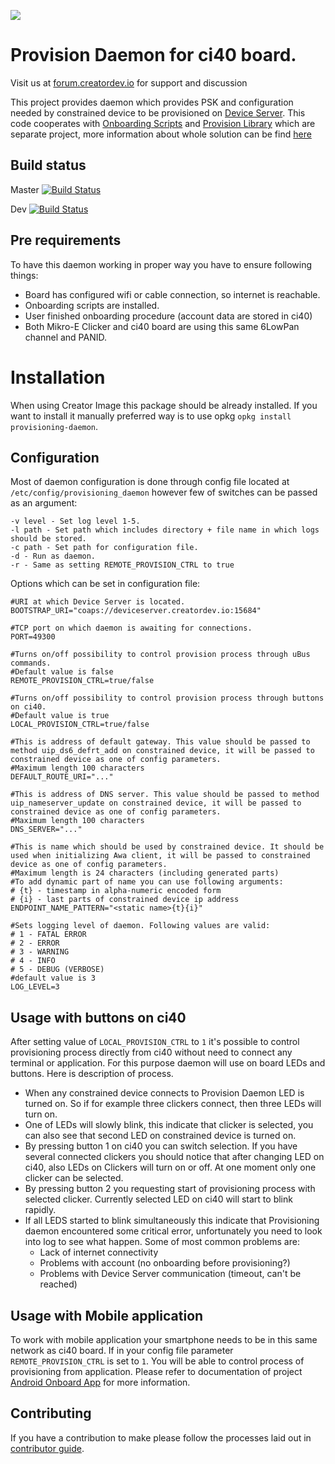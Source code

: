 ![](http://static.creatordev.io/logo.png)

# Provision Daemon for ci40 board.

Visit us at [forum.creatordev.io](http://forum.creatordev.io) for support and discussion


This project provides daemon which provides PSK and configuration needed by constrained device to be provisioned on [Device Server](http://creatordev.io/). This code cooperates with [Onboarding Scripts](https://github.com/CreatorDev/ci40-onboarding-scripts) and [Provision Library](https://github.com/CreatorDev/contiki-provisioning-library) which are separate project, more information about whole solution can be find [here](http://properLinkHere)

## Build status

Master
[![Build Status](https://travis-ci.org/CreatorDev/ci40-provision-daemon.svg?branch=master)](https://github.com/CreatorDev/ci40-provision-daemon)


Dev
[![Build Status](https://travis-ci.org/CreatorDev/ci40-provision-daemon.svg?branch=dev)](https://github.com/CreatorDev/ci40-provision-daemon)


## Pre requirements
To have this daemon working in proper way you have to ensure following things:

  * Board has configured wifi or cable connection, so internet is reachable.
  * Onboarding scripts are installed.
  * User finished onboarding procedure (account data are stored in ci40)
  * Both Mikro-E Clicker and ci40 board are using this same 6LowPan channel and PANID.

# Installation
When using Creator Image this package should be already installed. If you want to install it manually preferred way is to use opkg
`opkg install provisioning-daemon`.

## Configuration
Most of daemon configuration is done through config file located at `/etc/config/provisioning_daemon` however few of switches can be passed as an argument:

```
-v level - Set log level 1-5.
-l path - Set path which includes directory + file name in which logs should be stored.
-c path - Set path for configuration file.
-d - Run as daemon.
-r - Same as setting REMOTE_PROVISION_CTRL to true
```

Options which can be set in configuration file:

```
#URI at which Device Server is located.
BOOTSTRAP_URI="coaps://deviceserver.creatordev.io:15684"

#TCP port on which daemon is awaiting for connections.
PORT=49300

#Turns on/off possibility to control provision process through uBus commands.
#Default value is false
REMOTE_PROVISION_CTRL=true/false

#Turns on/off possibility to control provision process through buttons on ci40.
#Default value is true
LOCAL_PROVISION_CTRL=true/false

#This is address of default gateway. This value should be passed to method uip_ds6_defrt_add on constrained device, it will be passed to constrained device as one of config parameters.
#Maximum length 100 characters
DEFAULT_ROUTE_URI="..."

#This is address of DNS server. This value should be passed to method uip_nameserver_update on constrained device, it will be passed to constrained device as one of config parameters.
#Maximum length 100 characters
DNS_SERVER="..."

#This is name which should be used by constrained device. It should be used when initializing Awa client, it will be passed to constrained device as one of config parameters.
#Maximum length is 24 characters (including generated parts)
#To add dynamic part of name you can use following arguments:
# {t} - timestamp in alpha-numeric encoded form
# {i} - last parts of constrained device ip address
ENDPOINT_NAME_PATTERN="<static name>{t}{i}"

#Sets logging level of daemon. Following values are valid:
# 1 - FATAL ERROR
# 2 - ERROR
# 3 - WARNING
# 4 - INFO
# 5 - DEBUG (VERBOSE)
#default value is 3
LOG_LEVEL=3
```

## Usage with buttons on ci40
After setting value of `LOCAL_PROVISION_CTRL` to `1` it's possible to control provisioning process directly from ci40 without need to connect any terminal or application. For this purpose daemon will use on board LEDs and buttons. Here is description of process.
  * When any constrained device connects to Provision Daemon LED is turned on. So if for example three clickers connect, then three LEDs will turn on.
  * One of LEDs will slowly blink, this indicate that clicker is selected, you can also see that second LED on constrained device is turned on.
  * By pressing button 1 on ci40 you can switch selection. If you have several connected clickers you should notice that after changing LED on ci40, also LEDs on Clickers will turn on or off. At one moment only one clicker can be selected.
  * By pressing button 2 you requesting start of provisioning process with selected clicker. Currently selected LED on ci40 will start to blink rapidly.
  * If all LEDS started to blink simultaneously this indicate that Provisioning daemon encountered some critical error, unfortunately you need to look into log to see what happen. Some of most common problems are:
    * Lack of internet connectivity
    * Problems with account (no onboarding before provisioning?)
    * Problems with Device Server communication (timeout, can't be reached)

## Usage with Mobile application
To work with mobile application your smartphone needs to be in this same network as ci40 board. If in your config file parameter `REMOTE_PROVISION_CTRL` is set to `1`. You will be able to control process of provisioning from application. Please refer to documentation of project [Android Onboard App](https://github.com/CreatorDev/android-provisioning-onboard-app) for more information.

## Contributing
If you have a contribution to make please follow the processes laid out in [contributor guide](CONTRIBUTING.md).
